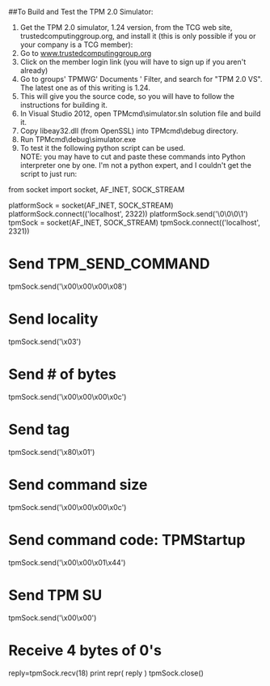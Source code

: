 ##To Build and Test the TPM 2.0 Simulator:

1. Get the TPM 2.0 simulator, 1.24 version, from the TCG web site, trustedcomputinggroup.org, and install it (this is only possible if you or your company is a TCG member):
  1.	Go to www.trustedcomputinggroup.org 
  1.	Click on the member login link (you will have to sign up if you aren't already) 
  1.	Go to groups' TPMWG' Documents ' Filter, and search for "TPM 2.0 VS".  The latest one as of this writing is 1.24.  
  1.	This will give you the source code, so you will have to follow the instructions for building it.  
1.	In Visual Studio 2012, open TPMcmd\simulator.sln solution file and build it.
1.	Copy libeay32.dll (from OpenSSL) into TPMcmd\debug directory.  
1.	Run TPMcmd\debug\simulator.exe
1.	To test it the following python script can be used.  
NOTE: you may have to cut and paste these commands into Python interpreter one by one.  I'm not a python expert, and I couldn't get the script to just run:

from socket import socket, AF_INET, SOCK_STREAM

platformSock = socket(AF_INET, SOCK_STREAM)
platformSock.connect(('localhost', 2322))
platformSock.send('\0\0\0\1')
tpmSock = socket(AF_INET, SOCK_STREAM)
tpmSock.connect(('localhost', 2321))

# Send TPM_SEND_COMMAND
tpmSock.send('\x00\x00\x00\x08')

# Send locality
tpmSock.send('\x03')

# Send # of bytes
tpmSock.send('\x00\x00\x00\x0c')

# Send tag
tpmSock.send('\x80\x01')

# Send command size
tpmSock.send('\x00\x00\x00\x0c')

# Send command code:  TPMStartup
tpmSock.send('\x00\x00\x01\x44')

# Send TPM SU
tpmSock.send('\x00\x00')

# Receive 4  bytes of 0's
reply=tpmSock.recv(18)
print repr( reply )
tpmSock.close()
